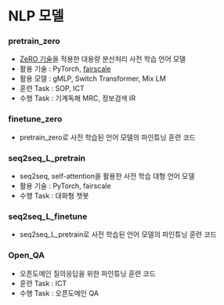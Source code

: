 # NLP 모델

### pretrain_zero

* [ZeRO 기술](https://arxiv.org/abs/1910.02054)을 적용한 대용량 분산처리 사전 학습 언어 모델
* 활용 기술 : PyTorch, [fairscale](https://github.com/facebookresearch/fairscale)
* 활용 모델 : gMLP, Switch Transformer, Mix LM
* 훈련 Task : SOP, ICT
* 수행 Task : 기계독해 MRC, 정보검색 IR

### finetune_zero

* pretrain_zero로 사전 학습된 언어 모델의 파인튜닝 훈련 코드

### seq2seq_L_pretrain

* seq2seq, self-attention을 활용한 사전 학습 대형 언어 모델
* 활용 기술 : PyTorch, fairscale
* 수행 Task : 대화형 챗봇

### seq2seq_L_finetune

* seq2seq_L_pretrain로 사전 학습된 언어 모델의 파인튜닝 훈련 코드

### Open_QA

* 오픈도메인 질의응답을 위한 파인튜닝 훈련 코드
* 훈련 Task : ICT
* 수행 Task : 오픈도메인 QA

